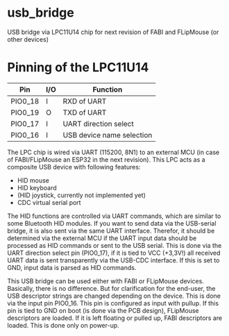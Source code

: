 # usb_bridge
USB bridge via LPC11U14 chip for next revision of FABI and FLipMouse (or other devices)


# Pinning of the LPC11U14

| Pin     | I/O | Function    |
|---------|-----|-------------|
| PIO0_18 | I   | RXD of UART |
| PIO0_19 | O   | TXD of UART |
| PIO0_17 | I   | UART direction select |
| PIO0_16 | I   | USB device name selection |

The LPC chip is wired via UART (115200, 8N1) to an external MCU (in case of FABI/FLipMouse an ESP32 in the next revision).
This LPC acts as a composite USB device with following features:

* HID mouse 
* HID keyboard
* (HID joystick, currently not implemented yet)
* CDC virtual serial port

The HID functions are controlled via UART commands, which are similar to some Bluetooth HID modules.
If you want to send data via the USB-serial bridge, it is also sent via the same UART interface.
Therefor, it should be determined via the external MCU if the UART input data should be processed as HID commands or sent
to the USB serial. This is done via the UART direction select pin (PIO0_17), if it is tied to VCC (+3,3V!) all received UART data is sent transparently via the USB-CDC interface. If this is set to GND, input data is parsed as HID commands.

This USB bridge can be used either with FABI or FLipMouse devices. Basically, there is no difference. But for clarification for the end-user, the USB descriptor strings are changed depending on the device. This is done via the input pin PIO0_16. This pin is configured as input with pullup. If this pin is tied to GND on boot (is done via the PCB design), FLipMouse descriptors are loaded. If it is left floating or pulled up, FABI descriptors are loaded. This is done only on power-up.
